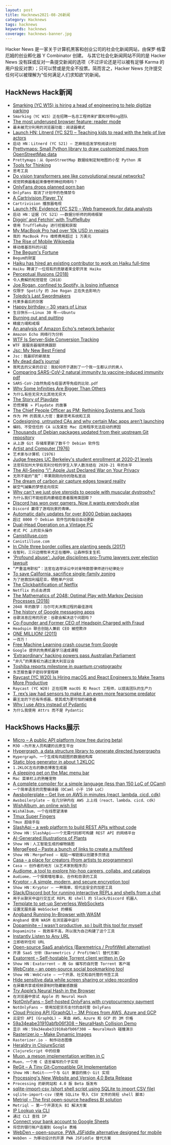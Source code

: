 ```yaml
---
layout: post
title: Hacknews2021-08-26新闻
category: Hacknews
tags: hacknews
keywords: hacknews
coverage: hacknews-banner.jpg
---
```


Hacker News 是一家关于计算机黑客和创业公司的社会化新闻网站，由保罗·格雷厄姆的创业孵化器 Y Combinator 创建。
与其它社会化新闻网站不同的是 Hacker News 没有踩或反对一条提交新闻的选项（不过评论还是可以被有足够 Karma 的用户投反对票）；只可以赞或是完全不投票。简而言之，Hacker News 允许提交任何可以被理解为“任何满足人们求知欲”的新闻。

## HackNews Hack新闻


- [Smarking (YC W15) is hiring a head of engineering to help digitize parking](https://jobs.lever.co/smarking/91ecceff-db7b-463f-bd6e-c348bcaec567)
- `Smarking（YC W15）正在招聘一名总工程师来扩展和领导Eng团队`
- [The most underused browser feature: reader mode](https://frankgroeneveld.nl/2021/08/24/most-underused-browser-feature/)
- `最未被充分利用的浏览器功能：阅读器模式`
- [Launch HN: Litnerd (YC S21) – Teaching kids to read with the help of live actors](item?id=28300640)
- `启动 HN：Litnerd (YC S21) – 芝麻街启发学校阅读计划`
- [Prettymaps: Small Python library to draw customized maps from OpenStreetMap data](https://github.com/marceloprates/prettymaps)
- `Prettymaps：从 OpenStreetMap 数据绘制定制地图的小型 Python 库`
- [Tools for Thinking](https://www.juliendesrosiers.com/2021/08/21/tools-for-thinking.php)
- `思考工具`
- [Do vision transformers see like convolutional neural networks?](https://arxiv.org/abs/2108.08810)
- `视觉转换器看起来像卷积神经网络吗？`
- [OnlyFans drops planned porn ban](https://variety.com/2021/digital/news/onlyfans-drops-porn-ban-sexually-explicit-policy-1235048705/)
- `OnlyFans 取消了计划中的色情禁令`
- [A Cartrivision Player TV](https://twitter.com/Foone/status/1423369057181454339)
- `Cartrivision 播放器电视`
- [Launch HN: Evidence (YC S21) – Web framework for data analysts](item?id=28304781)
- `启动 HN：证据（YC S21）——数据分析师的网络框架`
- [Diggin’ and Fetchin’ with TruffleRuby](https://shopify.engineering/dig-fetch-truffleruby)
- `使用 TruffleRuby 进行挖掘和获取`
- [My MacBook Pro had over 10k USD in repairs](https://pqvst.com/2021/08/24/my-macbook-pro/)
- `我的 MacBook Pro 维修费用超过 1 万美元`
- [The Rise of Mobile Wikipedia](https://yuri.is/writing/the-rise-of-mobile-wikipedia/)
- `移动维基百科的兴起`
- [The Begum's Fortune](https://en.wikipedia.org/wiki/The_Begum%27s_Fortune)
- `Begum的财富`
- [Haiku has hired an existing contributor to work on Haiku full-time](https://www.haiku-os.org/news/2021-08-25_hiring_waddlesplash/)
- `Haiku 聘请了一位现有的贡献者来全职开发 Haiku`
- [Perceptual Illusions (2018)](https://nautil.us/blog/12-mind_bending-perceptual-illusions)
- `令人费解的知觉错觉（2018）`
- [Joe Rogan, confined to Spotify, is losing influence](https://www.theverge.com/22632213/joe-rogan-experience-spotify-exclusive-audience-reach)
- `仅限于 Spotify 的 Joe Rogan 正在失去影响力`
- [Toledo’s Last Swordmakers](https://www.theguardian.com/world/2021/aug/24/toledos-last-swordmakers-refuse-to-give-up-on-their-ancient-craft)
- `托莱多最后的剑客`
- [Happy birthday – 30 years of Linux](https://ubuntu.com/blog/happy-birthday-30-years-of-linux)
- `生日快乐——Linux 30 年——Ubuntu`
- [Burning out and quitting](https://mayakaczorowski.com/blogs/burnout)
- `精疲力竭和戒烟`
- [An analysis of Amazon Echo's network behavior](https://arxiv.org/abs/2105.13500)
- `Amazon Echo 网络行为分析`
- [WTF Is Server-Side Conversion Tracking](https://digiday.com/marketing/wtf-is-server-side-conversion-tracking/)
- `WTF 是服务器端转换跟踪`
- [Jsc: My New Best Friend](https://furbo.org/2021/08/25/jsc-my-new-best-friend/)
- `Jsc：我最好的新朋友`
- [My dead dad’s journal](https://www.seanblanda.com/my-dead-dads-journal-how-i-finally-met-a-man-i-knew-for-my-entire-life/)
- `我死去的父亲的日记：我如何终于遇到了一个我一生都认识的男人`
- [Comparing SARS-CoV-2 natural immunity to vaccine-induced immunity pdf](https://www.medrxiv.org/content/10.1101/2021.08.24.21262415v1.full.pdf)
- `SARS-CoV-2自然免疫与疫苗诱导免疫的比较.pdf`
- [Why Some Infinities Are Bigger Than Others](https://www.scientificamerican.com/article/a-deep-math-dive-into-why-some-infinities-are-bigger-than-others/)
- `为什么有些无穷大比其他无穷大`
- [The Story of Playdate](https://panic.com/blog/the-story-of-playdate/)
- `恐慌博客 » Playdate 的故事`
- [The Chief People Officer as PM: Rethinking Systems and Tools](https://review.firstround.com/the-chief-people-officer-as-pm:-rethinking-the-systems-and-tools-that-run-the-company)
- `作为 PM 的首席人力官：重新思考系统和工具`
- [Codesigning, untrusted CAs and why certain Mac apps aren’t launching](https://derflounder.wordpress.com/2021/08/24/codesigning-untrusted-certificate-authorities-and-why-certain-apps-arent-launching/)
- `编码、不受信任的 CA 以及某些 Mac 应用程序无法启动的原因`
- [Thousands of Debian packages updated from their upstream Git repository](https://www.jelmer.uk/fresh-builds.html)
- `从上游 Git 存储库更新了数千个 Debian 软件包`
- [Artist and Computer (1976)](https://www.atariarchives.org/artist/)
- `艺术家与计算机 (1976)`
- [Judge freezes UC Berkeley's student enrollment at 2020-21 levels](https://www.berkeleyside.org/2021/08/24/judge-freezes-uc-berkeleys-student-enrollment-at-2020-21-levels)
- `法官将加州大学伯克利分校的学生入学人数冻结在 2020-21 年的水平`
- [The All-Seeing “i”: Apple Just Declared War on Your Privacy](https://edwardsnowden.substack.com/p/all-seeing-i)
- `无所不能的“我”：苹果刚刚向你的隐私宣战`
- [The dream of carbon air capture edges toward reality](https://e360.yale.edu/features/the-dream-of-co2-air-capture-edges-toward-reality)
- `碳空气捕集的梦想走向现实`
- [Why can't we just give steroids to people with muscular dystrophy?](https://trevorklee.com/why-cant-we-just-give-steroids-to-people-with-muscular-dystrophy/)
- `为什么我们不能给肌肉萎缩症患者服用类固醇？`
- [Discord has won over gamers. Now it wants everybody else](https://www.ft.com/content/7e878e72-38b2-427a-a325-6a419d9f1c88)
- `Discord 赢得了游戏玩家的青睐。`
- [Automatic daily updates for over 8000 Debian packages](https://jelmer.uk/fresh-builds.html)
- `超过 8000 个 Debian 软件包的每日自动更新`
- [Dual-Head Operation on a Vintage PC](https://www.seasip.info/VintagePC/dualhead.html)
- `老式 PC 上的双头操作`
- [Canistilluse.com](https://blog.jim-nielsen.com/2021/canistilluse.com/)
- `Canistilluse.com`
- [In Chile three border collies are planting seeds (2017)](http://www.ibtimes.co.uk/chile-three-border-collies-are-planting-seeds-bringing-life-back-forests-destroyed-by-fire-1628737)
- `在智利，三只边境牧羊犬正在播种，让森林恢复生机`
- ['Profound abuse': Judge disciplines pro-Trump lawyers over election lawsuit](https://www.reuters.com/world/us/judge-sanctions-sidney-powell-other-pro-trump-lawyers-who-claimed-voter-fraud-2021-08-25)
- `“严重滥用职权”：法官在选举诉讼中对亲特朗普律师进行纪律处分`
- [To save California, sacrifice single-family zoning](https://www.latimes.com/opinion/story/2021-08-22/editorial-sb9-sb10-california-housing)
- `为了拯救加利福尼亚，牺牲单户分区`
- [The Clickbaitification of Netflix](https://slate.com/culture/2021/08/netflix-top-10-movies-shows-clickbait.html)
- `Netflix 的点击诱饵`
- [The Mathematics of 2048: Optimal Play with Markov Decision Processes (2018)](https://jdlm.info/articles/2018/03/18/markov-decision-process-2048.html)
- `2048 年的数学：马尔可夫决策过程的最佳游戏`
- [The history of Google messaging apps](https://arstechnica.com/gadgets/2021/08/a-decade-and-a-half-of-instability-the-history-of-google-messaging-apps/)
- `谷歌消息应用的历史：谷歌会解决这个问题吗？`
- [Co-Founder and Former CEO of Headspin Charged with Fraud](https://www.justice.gov/usao-ndca/pr/co-founder-and-former-ceo-palo-alto-based-start-technology-company-headspin-charged)
- `Headspin 联合创始人兼前 CEO 被控欺诈`
- [ONE MILLION! (2011)](https://blog.whatsapp.com/on-e-millio-n)
- `一百万！ `
- [Free Machine Learning crash course from Google](https://developers.google.com/machine-learning/crash-course/)
- `Google 提供的免费机器学习速成课程`
- [‘Extraordinary’ hacking powers pass Australian Parliament](https://www.innovationaus.com/extraordinary-new-hacking-powers-pass-parliament/)
- `“非凡”的黑客权力通过澳大利亚议会`
- [Toshiba reports milestone in quantum cryptography](https://www3.nhk.or.jp/nhkworld/en/news/20210826_10/)
- `东芝报告量子密码学里程碑`
- [Raycast (YC W20) Is Hiring macOS and React Engineers to Make Teams More Productive](https://www.raycast.com/jobs)
- `Raycast (YC W20) 正在招聘 macOS 和 React 工程师，以提高团队的生产力`
- [T. rex’s jaw had sensors to make it an even more fearsome predator](https://www.newswise.com/articles/t-rex-s-jaw-had-sensors-to-make-it-an-even-more-fearsome-predator-new-digital-study-finds?sc=dwhn)
- `霸王龙的下巴有传感器，使其成为更可怕的捕食者`
- [Why I use Attrs instead of Pydantic](https://threeofwands.com/why-i-use-attrs-instead-of-pydantic/)
- `为什么我使用 Attrs 而不是 Pydantic`


## HackShows Hacks展示

- [ Micro – A public API platform (now free during beta)](https://m3o.com)
- `M3O –为开发人员构建的云原生平台`
- [ Hypergraph, a data structure library to generate directed hypergraphs](https://github.com/yamafaktory/hypergraph)
- `Hypergraph，一个生成有向超图的数据结构库`
- [ Static blog generator in about 1.2KLOC](http://johnbokma.com/articles/tumblelog/)
- `1.2KLOC左右的静态博客生成器`
- [ A sleeping pet on the Mac menu bar](https://apps.apple.com/jp/app/petbar-a-pet-on-your-menu-bar/id1580266242?l=en&mt=12)
- `Mac 菜单栏上的熟睡宠物`
- [ A complete compiler for a simple language (less than 150 LoC of OCaml)](https://gist.github.com/p4bl0-/9f4e950e6c06fbba7e168097d89b0e46)
- `一个简单语言的完整编译器（OCaml 小于 150 LoC）`
- [ Awsboilerplate – Get live on AWS in minutes (react, lambda, cicd, cdk)](https://github.com/geod/awsboilerplate)
- `Awsboilerplate – 在几分钟内在 AWS 上上线（react、lambda、cicd、cdk）`
- [ WishAlbum, an online wish list](https://wishalbum.com)
- `WishAlbum，一个在线愿望清单`
- [ Tmux Super Fingers](https://github.com/artemave/tmux_super_fingers)
- `Tmux 超级手指`
- [ SlashApi – a web platform to build REST APIs without code](https://slashapi.com/)
- `Show HN：SlashApi——一个无需代码即可构建 REST API 的网络平台`
- [ AI-Generated Illustrations of Plants](https://www.easyzoom.com/imageaccess/2128f27845ed4921b3143004dc550c3e)
- `Show HN：人工智能生成的植物插图`
- [ MergeFeed – Paste a bunch of links to create a multifeed](https://mergefeed.net/)
- `Show HN：MergeFeed – 粘贴一堆链接以创建多页馈送`
- [ Casa – a place for creators (from artists to programmers)](item?id=28287850)
- `Casa – 创作者的地方（从艺术家到程序员）`
- [ Audiome, a tool to explore hip-hop careers, collabs, and catalogs](https://www.audiome.io)
- `Audiome，一个探索嘻哈事业、合作和目录的工具`
- [ Kryptor – A simple, modern, and secure encryption tool](https://www.kryptor.co.uk/)
- `Show HN：Kryptor – 一种简单、现代且安全的加密工具`
- [ Slack/Discord bot for running interactive REPLs and shells from a chat](https://github.com/binwiederhier/replbot)
- `用于从聊天中运行交互式 REPL 和 shell 的 Slack/Discord 机器人`
- [ Template to set-up Serverless WebSockets](https://github.com/rlingineni/serverless-websockets-template)
- `设置无服务器 WebSocket 的模板`
- [ Angband Running In-Browser with WASM](https://ridiculousfish.com/blog/posts/shelob-angband-in-wasm.html)
- `Angband 使用 WASM 在浏览器中运行`
- [ Dopaminite – I wasn't productive, so I built this tool for myself](https://www.reddit.com/r/productivity/comments/p1vpap/i_wasnt_productive_so_i_built_this_tool_for_myself/)
- `Dopaminite – 我效率不高，所以我为自己构建了这个工具`
- [ Instantly Listen to Any URL](https://www.per.quest/)
- `立即收听任何 URL`
- [ Open-source SaaS analytics (Baremetrics / ProfitWell alternative)](https://github.com/mike-paper/pulse)
- `开源 SaaS 分析（Baremetrics / ProfitWell 替代方案）`
- [ Exatorrent – Self-hostable Torrent client written in Go](https://github.com/varbhat/exatorrent)
- `Show HN：Exatorrent – 用 Go 编写的自托管 Torrent 客户端`
- [ WebCrate – an open-source social bookmarking tool](https://webcrate.app)
- `Show HN：WebCrate – 一个开源、社交和自托管的书签工具`
- [ Hide sensitive data while screen sharing or video recording](https://blurdata.net/)
- `在屏幕共享或视频录制时隐藏敏感数据`
- [ Try Apple’s Neural Hash in the Browser](https://huggingface.co/spaces/akhaliq/AppleNeuralHash2ONNX)
- `在浏览器中尝试 Apple 的 Neural Hash`
- [ NotOnlyFans – Self-hosted OnlyFans with cryptocurrency payment](https://github.com/easychen/not-only-fans)
- `NotOnlyFans – 使用加密货币支付的自托管 OnlyFans`
- [ Cloud Pricing API (GraphQL) – 3M Prices from AWS, Azure and GCP](https://github.com/infracost/cloud-pricing-api)
- `云定价 API (GraphQL) – 来自 AWS、Azure 和 GCP 的 3M 价格`
- [ 59a34eabe31910abfb06f308 – NeuralHash Collision Demo](https://thishashcollisionisnotporn.com)
- `显示 HN：59a34eabe31910abfb06f308 – NeuralHash 碰撞演示`
- [ Rasterizer.io – Make Dynamic Images](https://rasterizer.io)
- `Rasterizer.io - 制作动态图像`
- [ Heraldry in ClojureScript](https://heraldry.digital)
- `ClojureScript 中的纹章`
- [ Muon, a meson implementation written in C](https://sr.ht/~lattis/muon)
- `Muon，一个用 C 语言编写的介子实现`
- [ ReGit – A Tiny Git-Compatible Git Implementation](https://github.com/WithGJR/regit-go)
- `Show HN：ReGit——一个与 Git 兼容的微小 Git 实现`
- [ Processing's New Website and Version 4.0 Beta Release](https://processing.org/)
- `Processing 的新网站和 4.0 版 Beta 版发布`
- [ sqlite-import-csv (short shell script using SQLite to import CSV file)](https://github.com/SixArm/sqlite-import-csv)
- `sqlite-import-csv（使用 SQLite 导入 CSV 文件的简短 shell 脚本）`
- [ Metriql – The first open-source headless BI solution](https://metriql.com/blog/introducing-metriql-open-source-metrics-store)
- `Metriql – 第一个开源无头 BI 解决方案`
- [ IP Lookup via CLI](https://ipkettle.com/)
- `通过 CLI 查找 IP`
- [ Connect your bank account to Google Sheets](https://nordigen.com/en/blog/connect-your-bank-account-google-sheets/)
- `将您的银行帐户连接到 Google 表格`
- [ WebDen – open-source, PWA JSFiddle alternative designed for mobile](https://webden.dev/landing)
- `WebDen – 为移动设计的开源 PWA JSFiddle 替代方案`

